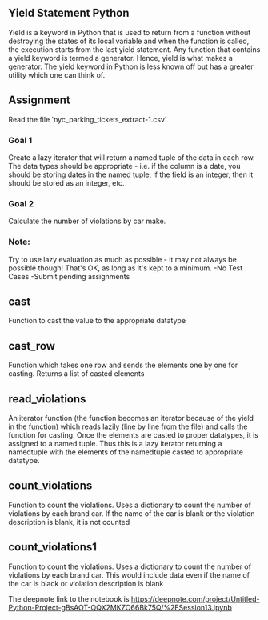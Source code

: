 ## Yield Statement Python

Yield is a keyword in Python that is used to return from a function without destroying the states of its local variable
and when the function is called, the execution starts from the last yield statement. Any function that contains a yield 
keyword is termed a generator. Hence, yield is what makes a generator. The yield keyword in Python is less known off but
has a greater utility which one can think of.

## Assignment

Read the file 'nyc_parking_tickets_extract-1.csv'

### Goal 1
Create a lazy iterator that will return a named tuple of the data in each row. The data types should be appropriate - i.e. 
if the column is a date, you should be storing dates in the named tuple, if the field is an integer, then it should be stored as an integer, etc.

### Goal 2
Calculate the number of violations by car make.

### Note:
Try to use lazy evaluation as much as possible - it may not always be possible though! That's OK, as long as it's kept to a minimum.
-No Test Cases
-Submit pending assignments

## cast
 Function to cast the value to the appropriate datatype

## cast_row
Function which takes one row and sends the elements one by one for casting. Returns a list of casted elements 

## read_violations
An iterator function (the function becomes an iterator because of the yield in the function) which reads lazily (line by line 
from the file) and calls the function for casting. Once the elements are casted to proper datatypes, it is assigned to a named
tuple. Thus this is a lazy iterator returning a namedtuple with the elements of the namedtuple casted to appropriate datatype.

## count_violations
Function to count the violations. Uses a dictionary to count the number of violations by each brand car. If the name of the car is 
blank or the violation description is blank, it is not counted

## count_violations1
Function to count the violations. Uses a dictionary to count the number of violations by each brand car. This would include data 
even if the name of the car is black or violation description is blank

The deepnote link to the notebook is https://deepnote.com/project/Untitled-Python-Project-gBsAOT-QQX2MKZO66Bk75Q/%2FSession13.ipynb
